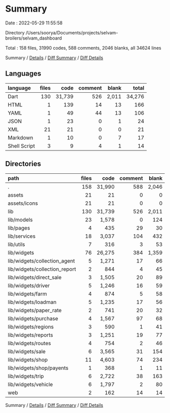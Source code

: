 # Summary

Date : 2022-05-29 11:55:58

Directory /Users/soorya/Documents/projects/selvam-broilers/selvam_dashboard

Total : 158 files,  31990 codes, 588 comments, 2046 blanks, all 34624 lines

Summary / [Details](details.md) / [Diff Summary](diff.md) / [Diff Details](diff-details.md)

## Languages
| language | files | code | comment | blank | total |
| :--- | ---: | ---: | ---: | ---: | ---: |
| Dart | 130 | 31,739 | 526 | 2,011 | 34,276 |
| HTML | 1 | 139 | 14 | 13 | 166 |
| YAML | 1 | 49 | 44 | 13 | 106 |
| JSON | 1 | 23 | 0 | 1 | 24 |
| XML | 21 | 21 | 0 | 0 | 21 |
| Markdown | 1 | 10 | 0 | 7 | 17 |
| Shell Script | 3 | 9 | 4 | 1 | 14 |

## Directories
| path | files | code | comment | blank | total |
| :--- | ---: | ---: | ---: | ---: | ---: |
| . | 158 | 31,990 | 588 | 2,046 | 34,624 |
| assets | 21 | 21 | 0 | 0 | 21 |
| assets/icons | 21 | 21 | 0 | 0 | 21 |
| lib | 130 | 31,739 | 526 | 2,011 | 34,276 |
| lib/models | 23 | 1,578 | 0 | 124 | 1,702 |
| lib/pages | 4 | 435 | 29 | 30 | 494 |
| lib/services | 18 | 3,037 | 104 | 432 | 3,573 |
| lib/utils | 7 | 316 | 3 | 53 | 372 |
| lib/widgets | 76 | 26,275 | 384 | 1,359 | 28,018 |
| lib/widgets/collection_agent | 5 | 1,271 | 17 | 66 | 1,354 |
| lib/widgets/collection_report | 2 | 844 | 4 | 45 | 893 |
| lib/widgets/direct_sale | 3 | 1,505 | 20 | 89 | 1,614 |
| lib/widgets/driver | 5 | 1,246 | 16 | 59 | 1,321 |
| lib/widgets/farm | 4 | 874 | 5 | 58 | 937 |
| lib/widgets/loadman | 5 | 1,235 | 17 | 56 | 1,308 |
| lib/widgets/paper_rate | 2 | 741 | 20 | 32 | 793 |
| lib/widgets/purchase | 4 | 1,567 | 97 | 68 | 1,732 |
| lib/widgets/regions | 3 | 590 | 1 | 41 | 632 |
| lib/widgets/reports | 3 | 1,251 | 19 | 77 | 1,347 |
| lib/widgets/routes | 4 | 754 | 2 | 46 | 802 |
| lib/widgets/sale | 6 | 3,565 | 31 | 154 | 3,750 |
| lib/widgets/shop | 11 | 4,603 | 74 | 234 | 4,911 |
| lib/widgets/shop/payents | 1 | 368 | 1 | 11 | 380 |
| lib/widgets/trip | 6 | 2,722 | 38 | 163 | 2,923 |
| lib/widgets/vehicle | 6 | 1,797 | 2 | 80 | 1,879 |
| web | 2 | 162 | 14 | 14 | 190 |

Summary / [Details](details.md) / [Diff Summary](diff.md) / [Diff Details](diff-details.md)
